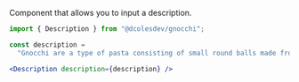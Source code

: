 Component that allows you to input a description.

```jsx
import { Description } from "@dcolesdev/gnocchi";

const description =
  "Gnocchi are a type of pasta consisting of small round balls made from flour and sometimes potato.";

<Description description={description} />
```
